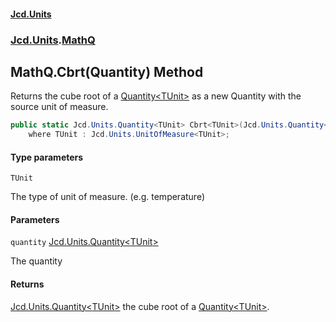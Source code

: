 #### [Jcd.Units](index 'index')
### [Jcd.Units](Jcd.Units 'Jcd.Units').[MathQ](MathQ 'Jcd.Units.MathQ')

## MathQ.Cbrt<TUnit>(Quantity<TUnit>) Method

Returns the cube root of a [Quantity&lt;TUnit&gt;](Quantity_TUnit_ 'Jcd.Units.Quantity<TUnit>') as a new Quantity with the source unit of measure.

```csharp
public static Jcd.Units.Quantity<TUnit> Cbrt<TUnit>(Jcd.Units.Quantity<TUnit> quantity)
    where TUnit : Jcd.Units.UnitOfMeasure<TUnit>;
```
#### Type parameters

<a name='Jcd.Units.MathQ.Cbrt_TUnit_(Jcd.Units.Quantity_TUnit_).TUnit'></a>

`TUnit`

The type of unit of measure. (e.g. temperature)
#### Parameters

<a name='Jcd.Units.MathQ.Cbrt_TUnit_(Jcd.Units.Quantity_TUnit_).quantity'></a>

`quantity` [Jcd.Units.Quantity&lt;](Quantity_TUnit_ 'Jcd.Units.Quantity<TUnit>')[TUnit](MathQ.Cbrt.JZMTWrMVIFktuvgNzLPKsg#Jcd.Units.MathQ.Cbrt_TUnit_(Jcd.Units.Quantity_TUnit_).TUnit 'Jcd.Units.MathQ.Cbrt<TUnit>(Jcd.Units.Quantity<TUnit>).TUnit')[&gt;](Quantity_TUnit_ 'Jcd.Units.Quantity<TUnit>')

The quantity

#### Returns
[Jcd.Units.Quantity&lt;](Quantity_TUnit_ 'Jcd.Units.Quantity<TUnit>')[TUnit](MathQ.Cbrt.JZMTWrMVIFktuvgNzLPKsg#Jcd.Units.MathQ.Cbrt_TUnit_(Jcd.Units.Quantity_TUnit_).TUnit 'Jcd.Units.MathQ.Cbrt<TUnit>(Jcd.Units.Quantity<TUnit>).TUnit')[&gt;](Quantity_TUnit_ 'Jcd.Units.Quantity<TUnit>')
the cube root of a [Quantity&lt;TUnit&gt;](Quantity_TUnit_ 'Jcd.Units.Quantity<TUnit>').